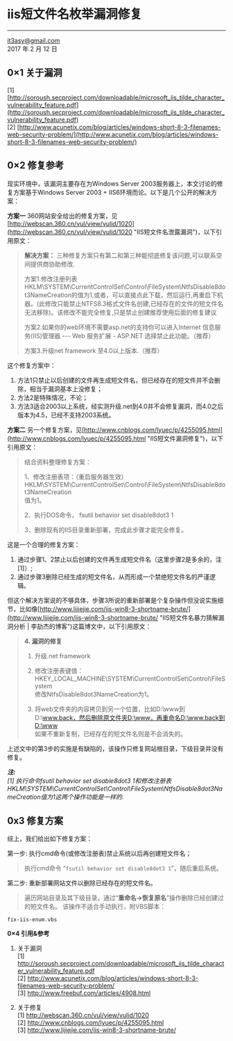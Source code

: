 
# iis短文件名枚举漏洞修复
---

it3asy@gmail.com  
2017 年 2 月 12 日


## 0×1 关于漏洞

[1] [http://soroush.secproject.com/downloadable/microsoft_iis_tilde_character_vulnerability_feature.pdf](http://soroush.secproject.com/downloadable/microsoft_iis_tilde_character_vulnerability_feature.pdf)  
[2] [http://www.acunetix.com/blog/articles/windows-short-8-3-filenames-web-security-problem/](http://www.acunetix.com/blog/articles/windows-short-8-3-filenames-web-security-problem/)  



## 0×2 修复参考

现实环境中，该漏洞主要存在为Windows Server 2003服务器上，本文讨论的修复方案基于Windows Server 2003 + IIS6环境而论。以下是几个公开的解决方案：  

**方案一** 360网站安全给出的修复方案，见[http://webscan.360.cn/vul/view/vulid/1020](http://webscan.360.cn/vul/view/vulid/1020 "IIS短文件名泄露漏洞")，以下引用原文：
>  
>**解决方案：**
> 三种修复方案只有第二和第三种能彻底修复该问题,可以联系空间提供商协助修改.
>
> 方案1.修改注册列表HKLM\SYSTEM\CurrentControlSet\Control\FileSystem\NtfsDisable8dot3NameCreation的值为1,或者，可以直接点此下载，然后运行,再重启下机器。(此修改只能禁止NTFS8.3格式文件名创建,已经存在的文件的短文件名无法移除)。该修改不能完全修复,只是禁止创建推荐使用后面的修复建议  
>
> 方案2.如果你的web环境不需要asp.net的支持你可以进入Internet 信息服务(IIS)管理器 --- Web 服务扩展 - ASP.NET 选择禁止此功能。（推荐）  
>
>方案3.升级net framework 至4.0以上版本.（推荐）  

这个修复方案中：  
1) 方法1只禁止以后创建的文件再生成短文件名，但已经存在的短文件并不会删除，相当于漏洞基本上没修复；  
2) 方法2是特殊情况，不论；  
3) 方法3适合2003以上系统，经实测升级.net到4.0并不会修复漏洞，而4.0之后版本为4.5，已经不支持2003系统。

**方案二** 另一个修复方案，见[http://www.cnblogs.com/lyuec/p/4255095.html](http://www.cnblogs.com/lyuec/p/4255095.html "IIS短文件漏洞修复")，以下引用原文：  
>
> 结合资料整理修复方案：
>
> 1、修改注册表项：（重启服务器生效）  
> HKLM\SYSTEM\CurrentControlSet\Control\FileSystem\NtfsDisable8dot3NameCreation  
> 值为1。
>
> 2、执行DOS命令， fsutil behavior set disable8dot3 1
>
> 3、删除现有的IIS目录重新部署，完成此步骤才能完全修复。

这是一个合理的修复方案：  
1) 通过步骤1、2禁止以后创建的文件再生成短文件名（这里步骤2是多余的，注[1]）;  
2) 通过步骤3删除已经生成的短文件名，从而形成一个禁绝短文件名的严谨逻辑。 

但这个解决方案说的不够具体，步骤3所说的重新部署是个复杂操作但没说实施细节，比如像[http://www.lijiejie.com/iis-win8-3-shortname-brute/](http://www.lijiejie.com/iis-win8-3-shortname-brute/ "IIS短文件名暴力猜解漏洞分析 | 李劼杰的博客")这篇博文中，以下引用原文：
>**4. 漏洞的修复**
>
> 1) 升级.net framework
>
> 2) 修改注册表键值：  
> HKEY_LOCAL_MACHINE\SYSTEM\CurrentControlSet\Control\FileSystem  
> 修改NtfsDisable8dot3NameCreation为1。  
>
> 3) 将web文件夹的内容拷贝到另一个位置，比如D:\www到D:\www.back，然后删除原文件夹D:\www，再重命名D:\www.back到D:\www  
> 如果不重新复制，已经存在的短文件名则是不会消失的。

上述文中的第3步的实施是有缺陷的，该操作只修复网站根目录，下级目录并没有修复。


***注:**  
[1] 执行命令fsutil behavior set disable8dot3 1和修改注册表HKLM\SYSTEM\CurrentControlSet\Control\FileSystem\NtfsDisable8dot3NameCreation值为1这两个操作功能是一样的.*

## 0x3 修复方案

综上，我们给出如下修复方案：  

第一步: 执行cmd命令(或修改注册表)禁止系统以后再创建短文件名；  
> 执行cmd命令 “```fsutil behavior set disable8dot3 1```”，随后重启系统。  

第二步: 重新部署网站文件以删除已经存在的短文件名。

> 遍历网站目录及其下级目录，通过“**重命名->恢复原名**”操作删除已经创建过的短文件名。 
该操作不适合手动执行，附VBS脚本：

	fix-iis-enum.vbs

	


**0×4 引用&参考**

1) 关于漏洞  
[1] http://soroush.secproject.com/downloadable/microsoft_iis_tilde_character_vulnerability_feature.pdf  
[2] http://www.acunetix.com/blog/articles/windows-short-8-3-filenames-web-security-problem/  
[3] http://www.freebuf.com/articles/4908.html  

2) 关于修复  
[1] http://webscan.360.cn/vul/view/vulid/1020  
[2] http://www.cnblogs.com/lyuec/p/4255095.html  
[3] http://www.lijiejie.com/iis-win8-3-shortname-brute/  
